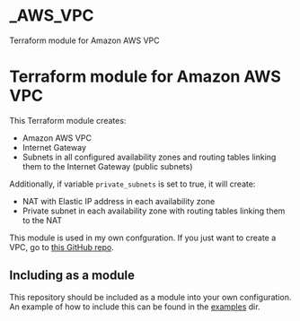 # _AWS_VPC


Terraform module for Amazon AWS VPC

# Terraform module for Amazon AWS VPC

This Terraform module creates:

* Amazon AWS VPC
* Internet Gateway
* Subnets in all configured availability zones and routing tables linking them to the Internet Gateway (public subnets)

Additionally, if variable `private_subnets` is set to true, it will create:

* NAT with Elastic IP address in each availability zone
* Private subnet in each availability zone with routing tables linking them to the NAT

This module is used in my own confguration. If you just want to create a VPC, go to [this GitHub repo](https://github.com/scholzj/aws-vpc).

## Including as a module

This repository should be included as a module into your own configuration. An example of how to include this can be found in the [examples](examples/) dir. 
